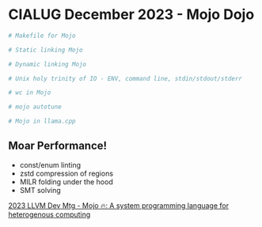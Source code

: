 # CIALUG December 2023 - Mojo Dojo


```bash
# Makefile for Mojo
```


```bash
# Static linking Mojo
```

```bash
# Dynamic linking Mojo
```

```bash
# Unix holy trinity of IO - ENV, command line, stdin/stdout/stderr

```

```bash
# wc in Mojo
```

```bash
# mojo autotune
```

```bash
# Mojo in llama.cpp
```

## Moar Performance!
* const/enum linting
* zstd compression of regions
* MILR folding under the hood
* SMT solving



[2023 LLVM Dev Mtg - Mojo 🔥: A system programming language for heterogenous computing](https://www.youtube.com/watch?v=SEwTjZvy8vw)




